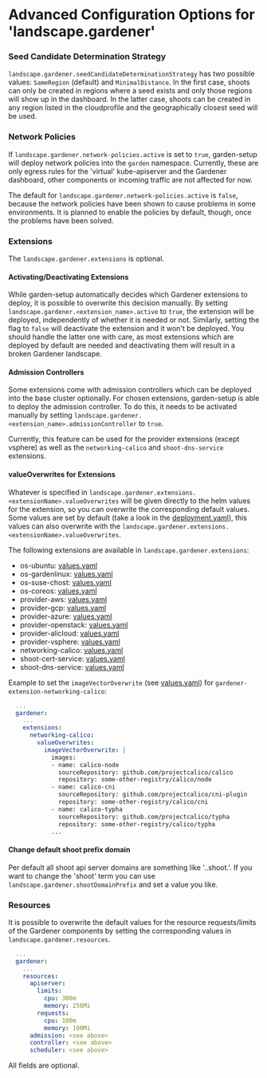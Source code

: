 # Advanced Configuration Options for 'landscape.gardener'

### Seed Candidate Determination Strategy
`landscape.gardener.seedCandidateDeterminationStrategy` has two possible values: `SameRegion` (default) and `MinimalDistance`. In the first case, shoots can only be created in regions where a seed exists and only those regions will show up in the dashboard. In the latter case, shoots can be created in any region listed in the cloudprofile and the geographically closest seed will be used.


### Network Policies
If `landscape.gardener.network-policies.active` is set to `true`, garden-setup will deploy network policies into the `garden` namespace. Currently, these are only egress rules for the 'virtual' kube-apiserver and the Gardener dashboard, other components or incoming traffic are not affected for now.

The default for `landscape.gardener.network-policies.active` is `false`, because the network policies have been shown to cause problems in some environments. It is planned to enable the policies by default, though, once the problems have been solved.

### Extensions

The `landscape.gardener.extensions` is optional.

#### Activating/Deactivating Extensions

While garden-setup automatically decides which Gardener extensions to deploy, it is possible to overwrite this decision manually. By setting `landscape.gardener.<extension_name>.active` to `true`, the extension will be deployed, independently of whether it is needed or not. Similarly, setting the flag to `false` will deactivate the extension and it won't be deployed. You should handle the latter one with care, as most extensions which are deployed by default are needed and deactivating them will result in a broken Gardener landscape.

#### Admission Controllers

Some extensions come with admission controllers which can be deployed into the base cluster optionally. For chosen extensions, garden-setup is able to deploy the admission controller. To do this, it needs to be activated manually by setting `landscape.gardener.<extension_name>.admissionController` to `true`.

Currently, this feature can be used for the provider extensions (except vsphere) as well as the `networking-calico` and `shoot-dns-service` extensions.

#### valueOverwrites for Extensions

Whatever is specified in `landscape.gardener.extensions.<extensionName>.valueOverwrites` will be given directly to the helm values for the extension, so you can overwrite the corresponding default values. 
Some values are set by default (take a look in the [deployment.yaml](../../components/gardener/extensions/deployment.yaml)), this values can also overwrite with the `landscape.gardener.extensions.<extensionName>.valueOverwrites`.

The following extensions are available in `landscape.gardener.extensions`:

- os-ubuntu: [values.yaml](https://github.com/gardener/gardener-extension-os-ubuntu/blob/master/charts/gardener-extension-os-ubuntu/values.yaml)
- os-gardenlinux: [values.yaml](https://github.com/gardener/gardener-extension-os-gardenlinux/blob/master/charts/gardener-extension-os-gardenlinux/values.yaml)
- os-suse-chost: [values.yaml](https://github.com/gardener/gardener-extension-os-suse-chost/blob/master/charts/gardener-extension-os-suse-chost/values.yaml)
- os-coreos: [values.yaml](https://github.com/gardener/gardener-extension-os-coreos/blob/master/charts/gardener-extension-os-coreos/values.yaml)
- provider-aws: [values.yaml](https://github.com/gardener/gardener-extension-provider-aws/blob/master/charts/gardener-extension-provider-aws/values.yaml)
- provider-gcp: [values.yaml](https://github.com/gardener/gardener-extension-provider-gcp/blob/master/charts/gardener-extension-provider-gcp/values.yaml)
- provider-azure: [values.yaml](https://github.com/gardener/gardener-extension-provider-azure/blob/master/charts/gardener-extension-provider-azure/values.yaml)
- provider-openstack: [values.yaml](https://github.com/gardener/gardener-extension-provider-openstack/blob/master/charts/gardener-extension-provider-openstack/values.yaml)
- provider-alicloud: [values.yaml](https://github.com/gardener/gardener-extension-provider-alicloud/blob/master/charts/gardener-extension-provider-alicloud/values.yaml)
- provider-vsphere: [values.yaml](https://github.com/gardener/gardener-extension-provider-vsphere/blob/master/charts/gardener-extension-provider-vsphere/values.yaml)
- networking-calico: [values.yaml](https://github.com/gardener/gardener-extension-networking-calico/blob/master/charts/gardener-extension-networking-calico/values.yaml)
- shoot-cert-service: [values.yaml](https://github.com/gardener/gardener-extension-shoot-cert-service/blob/master/charts/gardener-extension-shoot-cert-service/values.yaml)
- shoot-dns-service: [values.yaml](https://github.com/gardener/gardener-extension-shoot-dns-service/blob/master/charts/gardener-extension-shoot-dns-service/values.yaml)

Example to set the `imageVectorOverwrite` (see [values.yaml](https://github.com/gardener/gardener-extension-networking-calico/blob/master/charts/gardener-extension-networking-calico/values.yaml#L14-L26)) for `gardener-extension-networking-calico`:

```yaml
  ...
  gardener:
    ...
    extensions:
      networking-calico:
        valueOverwrites:
          imageVectorOverwrite: |
            images:
            - name: calico-node
              sourceRepository: github.com/projectcalico/calico
              repository: some-other-registry/calico/node
            - name: calico-cni
              sourceRepository: github.com/projectcalico/cni-plugin
              repository: some-other-registry/calico/cni
            - name: calico-typha
              sourceRepository: github.com/projectcalico/typha
              repository: some-other-registry/calico/typha
            ...
```

#### Change default shoot prefix domain
Per default all shoot api server domains are something like '<clustername>.<project>.shoot.<basedomain>'. If you want to change the 'shoot' term you can use `landscape.gardener.shootDomainPrefix` and set a value you like.  


### Resources

It is possible to overwrite the default values for the resource requests/limits of the Gardener components by setting the corresponding values in `landscape.gardener.resources`.
```yaml
  ...
  gardener:
    ...
    resources:
      apiserver:
        limits:
          cpu: 300m
          memory: 256Mi
        requests:
          cpu: 100m
          memory: 100Mi
      admission: <see above>
      controller: <see above>
      scheduler: <see above>
```
All fields are optional.